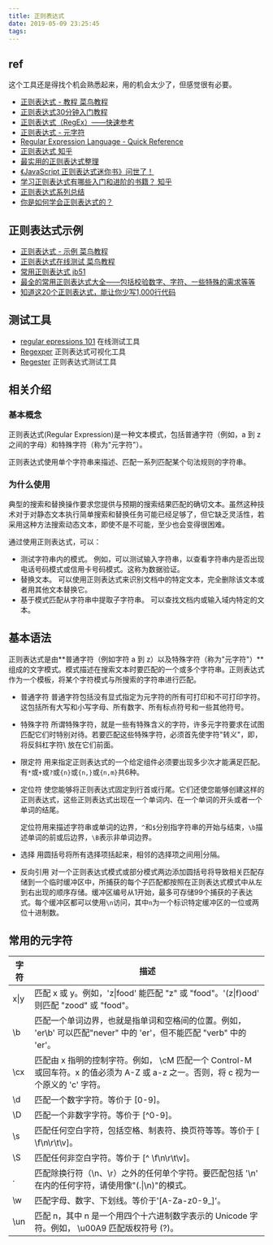 ```yaml
---
title: 正则表达式
date: 2019-05-09 23:25:45
tags:
---
```


## ref

这个工具还是得找个机会熟悉起来，用的机会太少了，但感觉很有必要。

- [正则表达式 - 教程 菜鸟教程](https://www.runoob.com/regexp/regexp-tutorial.html)
- [正则表达式30分钟入门教程](https://deerchao.net/tutorials/regex/regex.htm)
- [正则表达式（RegEx）——快速参考](https://ahkcn.github.io/docs/misc/RegEx-QuickRef.htm)
- [正则表达式 - 元字符](https://www.runoob.com/regexp/regexp-metachar.html)
- [Regular Expression Language - Quick Reference](https://docs.microsoft.com/en-us/dotnet/standard/base-types/regular-expression-language-quick-reference)
- [正则表达式 知乎](https://www.zhihu.com/topic/19577832/top-answers)
- [最实用的正则表达式整理](http://www.imooc.com/article/details/id/20793)
- [《JavaScript 正则表达式迷你书》问世了！](https://zhuanlan.zhihu.com/p/29707385)
- [学习正则表达式有哪些入门和进阶的书籍？ 知乎](https://www.zhihu.com/question/20197998/answer/17118246)
- [正则表达式系列总结](https://zhuanlan.zhihu.com/p/27653434)
- [你是如何学会正则表达式的？](https://www.zhihu.com/question/48219401)

## 正则表达式示例

- [正则表达式 - 示例 菜鸟教程](https://www.runoob.com/regexp/regexp-example.html)
- [正则表达式在线测试 菜鸟教程](https://c.runoob.com/front-end/854)
- [常用正则表达式 jb51](https://www.jb51.net/tools/regexsc.htm)
- [最全的常用正则表达式大全——包括校验数字、字符、一些特殊的需求等等](http://www.cnblogs.com/zxin/archive/2013/01/26/2877765.html)
- [知道这20个正则表达式，能让你少写1,000行代码](https://www.jianshu.com/p/e7bb97218946)

## 测试工具

- [regular epressions 101](https://regex101.com/) 在线测试工具
- [Regexper](https://regexper.com/) 正则表达式可视化工具
- [Regester](https://deerchao.net/tools/regester/index.htm) 正则表达式测试工具

## 相关介绍

### 基本概念

正则表达式(Regular Expression)是一种文本模式，包括普通字符（例如，a 到 z 之间的字母）和特殊字符（称为"元字符"）。

正则表达式使用单个字符串来描述、匹配一系列匹配某个句法规则的字符串。

### 为什么使用

典型的搜索和替换操作要求您提供与预期的搜索结果匹配的确切文本。虽然这种技术对于对静态文本执行简单搜索和替换任务可能已经足够了，但它缺乏灵活性，若采用这种方法搜索动态文本，即使不是不可能，至少也会变得很困难。

通过使用正则表达式，可以：

- 测试字符串内的模式。
    例如，可以测试输入字符串，以查看字符串内是否出现电话号码模式或信用卡号码模式。这称为数据验证。
- 替换文本。
    可以使用正则表达式来识别文档中的特定文本，完全删除该文本或者用其他文本替换它。
- 基于模式匹配从字符串中提取子字符串。
    可以查找文档内或输入域内特定的文本。

## 基本语法

正则表达式是由**普通字符（例如字符 a 到 z）以及特殊字符（称为"元字符"）**组成的文字模式。模式描述在搜索文本时要匹配的一个或多个字符串。正则表达式作为一个模板，将某个字符模式与所搜索的字符串进行匹配。

- 普通字符
  普通字符包括没有显式指定为元字符的所有可打印和不可打印字符。这包括所有大写和小写字母、所有数字、所有标点符号和一些其他符号。
- 特殊字符
    所谓特殊字符，就是一些有特殊含义的字符，许多元字符要求在试图匹配它们时特别对待。若要匹配这些特殊字符，必须首先使字符"转义"，即，将反斜杠字符\ 放在它们前面。
- 限定符
    用来指定正则表达式的一个给定组件必须要出现多少次才能满足匹配。有`*`或`+`或`?`或`{n}`或`{n,}`或`{n,m}`共6种。

- 定位符
    使您能够将正则表达式固定到行首或行尾。它们还使您能够创建这样的正则表达式，这些正则表达式出现在一个单词内、在一个单词的开头或者一个单词的结尾。

    定位符用来描述字符串或单词的边界，`^`和`$`分别指字符串的开始与结束，`\b`描述单词的前或后边界，`\B`表示非单词边界。
- 选择
  用圆括号将所有选择项括起来，相邻的选择项之间用|分隔。

- 反向引用
    对一个正则表达式模式或部分模式两边添加圆括号将导致相关匹配存储到一个临时缓冲区中，所捕获的每个子匹配都按照在正则表达式模式中从左到右出现的顺序存储。缓冲区编号从1开始，最多可存储99个捕获的子表达式。每个缓冲区都可以使用`\n`访问，其中`n`为一个标识特定缓冲区的一位或两位十进制数。

## 常用的元字符

|字符 |描述|
| ---| ----|
|x\|y | 匹配 x 或 y。例如，'z\|food' 能匹配 "z" 或 "food"。'(z\|f)ood' 则匹配 "zood" 或 "food"。|
| \b | 匹配一个单词边界，也就是指单词和空格间的位置。例如， 'er\b' 可以匹配"never" 中的 'er'，但不能匹配 "verb" 中的 'er'。|
| \cx | 匹配由 x 指明的控制字符。例如， \cM 匹配一个 Control-M 或回车符。x 的值必须为 A-Z 或 a-z 之一。否则，将 c 视为一个原义的 'c' 字符。|
| \d| 匹配一个数字字符。等价于 [0-9]。|
|\D | 匹配一个非数字字符。等价于 [^0-9]。|
| \s | 匹配任何空白字符，包括空格、制表符、换页符等等。等价于 [ \f\n\r\t\v]。|
|\S| 匹配任何非空白字符。等价于 [^ \f\n\r\t\v]。|
| .  | 匹配除换行符（\n、\r）之外的任何单个字符。要匹配包括 '\n' 在内的任何字符，请使用像"(.\|\n)"的模式。|
| \w | 匹配字母、数字、下划线。等价于'[A-Za-z0-9_]'。|
|\un | 匹配 n，其中 n 是一个用四个十六进制数字表示的 Unicode 字符。例如， \u00A9 匹配版权符号 (?)。|
